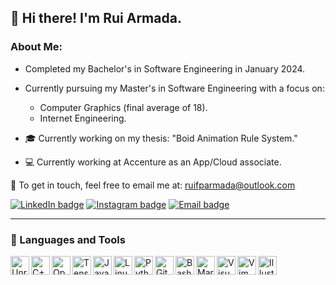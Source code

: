 ## 👋 Hi there! I'm Rui Armada.

### About Me:

- Completed my Bachelor's in Software Engineering in January 2024.
- Currently pursuing my Master's in Software Engineering with a focus on:
  - Computer Graphics (final average of 18).
  - Internet Engineering.

- 🎓 Currently working on my thesis: "Boid Animation Rule System."
- 💻 Currently working at Accenture as an App/Cloud associate.

📧 To get in touch, feel free to email me at: [ruifparmada@outlook.com](mailto:ruifparmada@outlook.com)

[![LinkedIn badge](https://img.shields.io/badge/-LinkedIn-blue?style=flat&logo=linkedin)](https://www.linkedin.com/in/ruiarmada/)
[![Instagram badge](https://img.shields.io/badge/-Instagram-purple?style=flat&logo=Instagram&logoColor=white)](https://www.instagram.com/rui_armada98/)
[![Email badge](https://img.shields.io/badge/-WorkEmail-red?style=flat&logo=Gmail&logoColor=white)](mailto:ruifparmada@outlook.com)

---

### 🧰 Languages and Tools

<img align="left" alt="UnrealEngine" width="30px" src="https://cdn.jsdelivr.net/gh/devicons/devicon/icons/unrealengine/unrealengine-original.svg" />
<img align="left" alt="C++" width="30px" src="https://cdn.jsdelivr.net/gh/devicons/devicon/icons/cplusplus/cplusplus-line.svg" />
<img align="left" alt="OpenGL" width="30px" src="https://cdn.jsdelivr.net/gh/devicons/devicon/icons/opengl/opengl-original.svg" />
<img align="left" alt="Tensorflow" width="30px" src="https://cdn.jsdelivr.net/gh/devicons/devicon/icons/tensorflow/tensorflow-original.svg" />
<img align="left" alt="Java" width="30px" src="https://cdn.jsdelivr.net/gh/devicons/devicon/icons/java/java-original.svg"/>
<img align="left" alt="Linux" width="30px" src="https://cdn.jsdelivr.net/gh/devicons/devicon/icons/linux/linux-original.svg" />
<img align="left" alt="Python" width="30px" src="https://cdn.jsdelivr.net/gh/devicons/devicon/icons/python/python-plain.svg" />
<img align="left" alt="GitHub" width="30px" src="https://cdn.jsdelivr.net/gh/devicons/devicon/icons/github/github-original.svg" />
<img align="left" alt="Bash" width="30px" src="https://cdn.jsdelivr.net/gh/devicons/devicon/icons/bash/bash-original.svg" />
<img align="left" alt="Markdown" width="30px" src="https://cdn.jsdelivr.net/gh/devicons/devicon/icons/markdown/markdown-original.svg" />
<img align="left" alt="VisualStudio" width="30px" src="https://cdn.jsdelivr.net/gh/devicons/devicon/icons/visualstudio/visualstudio-plain.svg" />
<img align="left" alt="Vim" width="30px" src="https://cdn.jsdelivr.net/gh/devicons/devicon/icons/vim/vim-plain.svg" />
<img align="left" alt="Illustrator" width="30px" src="https://cdn.jsdelivr.net/gh/devicons/devicon/icons/illustrator/illustrator-plain.svg" />
<br />
